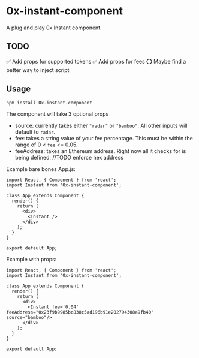 # 0x-instant-component

A plug and play 0x Instant component. 

## TODO
✅ Add props for supported tokens
✅ Add props for fees
⭕ Maybe find a better way to inject script

## Usage
`npm install 0x-instant-component`

The component will take 3 optional props
- source: currently takes either `"radar"` or `"bamboo"`. All other inputs will default to `radar`.
- fee: takes a string value of your fee percentage. This must be within the range of 0 < `fee` <= 0.05.
- feeAddress: takes an Ethereum address. Right now all it checks for is being defined. //TODO enforce hex address

Example bare bones App.js:
```
import React, { Component } from 'react';
import Instant from '0x-instant-component';

class App extends Component {
  render() {
    return (
      <div>
        <Instant />
      </div>
    );
  }
}

export default App;
```

Example with props:
```
import React, { Component } from 'react';
import Instant from '0x-instant-component';

class App extends Component {
  render() {
    return (
      <div>
        <Instant fee='0.04' feeAddress="0x23f9b9985bc838c5ad196b91e202794308a9fb40" source="bamboo"/>
      </div>
    );
  }
}

export default App;
```
